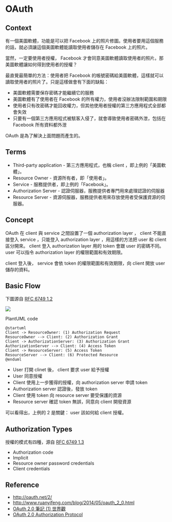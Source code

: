 OAuth
=====

Context
-------

有一個美圖軟體，功能是可以把 Facebook 上的照片修圖。使用者要用這個服務的話，就必須讓這個美圖軟體能讀取使用者儲存在 Facebook 上的照片。

當然，一定要使用者授權， Facebook 才會同意美圖軟體讀取使用者的照片。那美圖軟體讓如何得到使用者的授權？

最直覺最簡單的方法：使用者把 Facebook 的帳號密碼給美圖軟體，這樣就可以讀取使用者的照片了。只是這樣做會有下面的缺點：

* 美圖軟體需要保存密碼才能繼續它的服務
* 美圖軟體有了使用者在 Facebook 的所有權力，使用者沒辦法限制範圍和期限
* 使用者只有改密碼才能回收權力，但其他使用者授權的第三方應用程式全部都會失效
* 只要有一個第三方應用程式被駭客入侵了，就會導致使用者密碼外泄，包括在 Facebook 所有資料都外泄

OAuth 是為了解決上面問題而產生的。

Terms
-----

* Third-party application - 第三方應用程式，也稱 client ，即上例的「美圖軟體」。
* Resource Owner - 資源所有者，即「使用者」。
* Service - 服務提供者，即上例的「Facebook」。
* Authorization Server - 認證伺服器，服務提供者專門用來處理認證的伺服器
* Resource Server - 資源伺服器，服務提供者用來存放使用者受保護資源的伺服器。

Concept
-------

OAuth 在 client 與 service 之間設置了一個 authorization layer ， client 不能直接登入 service ，只能登入 authorization layer ，用這樣的方法把 user 和 client 區分開來。 client  登入 authorization layer 用的 token 會跟 user 的密碼不同。 user 可以指令 authorization layer 的權限範圍和有效期限。

client 登入後， service 會依 token 的權限範圍和有效期限，向 client 開放 user 儲存的資料。

Basic Flow
----------

下圖源自 [RFC 6749 1.2](https://tools.ietf.org/html/rfc6749#section-1.2)

![](http://plantuml.com/plantuml/png/Syx9JCqhKT2rKmXABSulBKfEzI_FIosoKj0mr5HmB2t9o2_Ah4eioSpF0oeeB4qjBk52KQYW2zJg33O4gCS8NOzxKM9U2PSpt18KsU3KeZAmLSROjM5HZ6gT2L1VSd9gSR52I7vsQXwIFJ0tmgqmHLEAgW3LM3DDXO2Y_9BKv9BK5BX90000)

PlantUML code

```uml
@startuml
Client -> ResourceOwner: (1) Authorization Request
ResourceOwner --> Client: (2) Authorization Grant
Client -> AuthorizationServer: (3) Authorization Grant
AuthorizationServer --> Client: (4) Access Token
Client -> ResourceServer: (5) Access Token
ResourceServer --> Client: (6) Protected Resource
@enduml
```

* User 打開 clinet 後， client 要求 user 給予授權
* User 同意授權
* Client 使用上一步獲得的授權，向 authorization server 申請 token
* Authorization server 認證後，發放 token
* Client 使用 token 向 resource server 要受保護的資源
* Resource server 確認 token 無誤，同意向 client 開發資源

可以看得出，上例的 2 是關鍵： user 該如何給 client 授權。

Authorization Types
-------------------

授權的模式有四種，源自 [RFC 6749 1.3](https://tools.ietf.org/html/rfc6749#section-1.3)

* Authorization code
* Implicit
* Resource owner password credentials
* Client credentials

Reference
---------

* http://oauth.net/2/
* http://www.ruanyifeng.com/blog/2014/05/oauth_2_0.html
* [OAuth 2.0 筆記 (1) 世界觀](http://blog.yorkxin.org/posts/2013/09/30/oauth2-1-introduction/)
* [OAuth 2.0 Authorization Protocol](https://malalanayake.wordpress.com/2013/01/17/oauth-2-0-authorization-protocol/)
